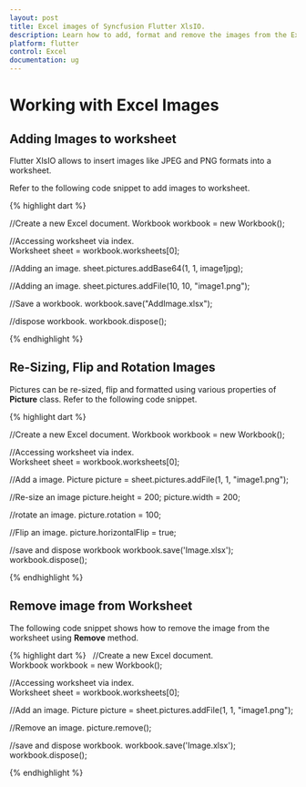 ```yaml
---
layout: post
title: Excel images of Syncfusion Flutter XlsIO.
description: Learn how to add, format and remove the images from the Excel worksheet using Syncfusion Flutter XlsIO.
platform: flutter
control: Excel
documentation: ug
---
```


# Working with Excel Images

## Adding Images to worksheet

Flutter XlsIO allows to insert images like JPEG and PNG formats into a worksheet. 

Refer to the following code snippet to add images to worksheet.

{% highlight dart %}

//Create a new Excel document.
Workbook workbook = new Workbook();

//Accessing worksheet via index.
Worksheet sheet = workbook.worksheets[0];

//Adding an image.
sheet.pictures.addBase64(1, 1, image1jpg);

//Adding an image.
sheet.pictures.addFile(10, 10, "image1.png");

//Save a workbook.
workbook.save("AddImage.xlsx");

//dispose workbook.
workbook.dispose();

{% endhighlight %}


## Re-Sizing, Flip and Rotation Images

Pictures can be re-sized, flip and formatted using various properties of **Picture** class. Refer to the following code snippet.

{% highlight dart %}

//Create a new Excel document.
Workbook workbook = new Workbook();

//Accessing worksheet via index.
Worksheet sheet = workbook.worksheets[0];

//Add a image.
Picture picture = sheet.pictures.addFile(1, 1, "image1.png");

//Re-size an image
picture.height = 200;
picture.width = 200;

//rotate an image.
picture.rotation = 100;

//Flip an image.
picture.horizontalFlip = true;

//save and dispose workbook
workbook.save('Image.xlsx');
workbook.dispose();

{% endhighlight %}

## Remove image from Worksheet

The following code snippet shows how to remove the image from the worksheet using **Remove** method.

{% highlight dart %}
 
//Create a new Excel document.
Workbook workbook = new Workbook();

//Accessing worksheet via index.
Worksheet sheet = workbook.worksheets[0];

//Add an image.
Picture picture = sheet.pictures.addFile(1, 1, "image1.png");

//Remove an image.
picture.remove();

//save and dispose workbook.
workbook.save('Image.xlsx');
workbook.dispose();

{% endhighlight %}

